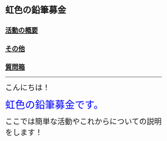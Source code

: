 <html>
    <head>
        <link rel="stylesheet" href="base.css">
        <link rel="stylesheet" href="base2.css">
        <link rel="stylesheet" href="base.js">
        <link rel="stylesheet" href="base3.css">
        <link rel="stylesheet" href="base4.css">
       <link rel="icon" href="niji icon.png">
    </head>
<body>
    <div class="animation1"><h1 class="title" id="title">虹色の鉛筆募金</h1></div>
    <h2 class=list><a href="katudou.html">活動の概要</a></h2>
    <h2 class=list><a href=sonota.html>その他</a></h2>
    <h2 class=list><a href=situmonn.html>質問箱</a></h2><p>
<hr color="gray" size=3>
<font size=5>こんにちは！</font><p>
<font color="blue" size=6>虹色の鉛筆募金です。</font><p>
<font size=5>ここでは簡単な活動やこれからについての説明をします！</font><p>
<font size=5>
</font>
</body>
</html>
